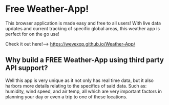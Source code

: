 # Free Weather-App!

This browser application is made easy and free to all users! With live data updates and current tracking of specific global areas, this weather app is perfect for on the go use!

Check it out here!--> https://wevexop.github.io/Weather-App/

## Why build a FREE Weather-App using third party API support?

Well this app is very unique as it not only has real time data, but it also harbors more details relating to the specifics of said data. Such as: humidity, wind speed, and air temp, all which are very important factors in planning your day or even a trip to one of these locations.